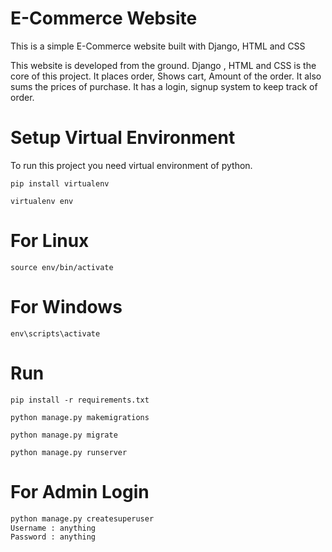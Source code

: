 # E-Commerce Website
This is a  simple E-Commerce website built with Django, HTML and CSS

This website is developed from the ground. Django , HTML and CSS is the core of this project. It places order, Shows cart, Amount of the order. It also sums the prices of purchase. It has a login, signup system to keep track of order. 

# Setup Virtual Environment
To run this project you need virtual environment of python.

`pip install virtualenv`

`virtualenv env`

# For Linux

`source env/bin/activate`

# For Windows

`env\scripts\activate`

# Run

`pip install -r requirements.txt`

`python manage.py makemigrations`

`python manage.py migrate`

`python manage.py runserver`

# For Admin Login

```python
python manage.py createsuperuser
Username : anything
Password : anything
